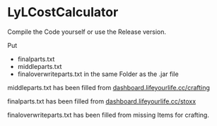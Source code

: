 # LyLCostCalculator

Compile the Code yourself or use the Release version.

Put
- finalparts.txt
- middleparts.txt
- finaloverwriteparts.txt
in the same Folder as the .jar file

middleparts.txt has been filled from [dashboard.lifeyourlife.cc/crafting](https://dashboard.liveyourlife.cc/crafting)

finalparts.txt has been filled from [dashboard.lifeyourlife.cc/stoxx](https://dashboard.liveyourlife.cc/stoxx)

finaloverwriteparts.txt has been filled from missing Items for crafting.